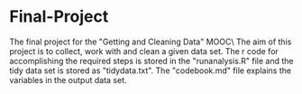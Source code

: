 # Final-Project
The final project for the "Getting and Cleaning Data" MOOC\\
The aim of this project is to collect, work with and clean a given data set.
The r code for accomplishing the required steps is stored in the "runanalysis.R" file and the tidy data set is stored as "tidydata.txt".
The "codebook.md" file explains the variables in the output data set.
